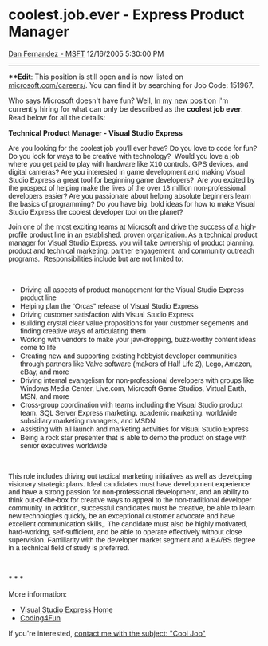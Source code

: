 <div id="page">

# coolest.job.ever - Express Product Manager

[Dan Fernandez -
MSFT](https://social.msdn.microsoft.com/profile/Dan%20Fernandez%20-%20MSFT)
12/16/2005 5:30:00 PM

-----

<div id="content">

**\*\*Edit**: This position is still open and is now listed on
[microsoft.com/careers/](http://www.microsoft.com/careers/). You can
find it by searching for Job Code: 151967.

Who says Microsoft doesn't have fun? Well, [In my new
position](http://blogs.msdn.com/danielfe/archive/2005/12/16/504847.aspx)
I'm currently hiring for what can only be described as the **coolest job
ever**. Read below for all the details:

**Technical Product Manager - Visual Studio Express**

<span style="FONT-FAMILY: Arial">Are you looking for the coolest job
you’ll ever have? Do you love to code for fun? Do you look for ways to
be creative with technology?
<span style="mso-spacerun: yes"> </span>Would you love a job where you
get paid to play with hardware like X10 controls, GPS devices, and
digital cameras? Are you interested in game development and making
Visual Studio Express a great tool for beginning game
developers?<span style="mso-spacerun: yes">  </span>Are you excited by
the prospect of helping make the lives of the over 18 million
non-professional developers easier? Are you passionate about helping
absolute beginners learn the basics of programming? Do you have big,
bold ideas for how to make Visual Studio Express the coolest developer
tool on the planet? </span>

<span style="FONT-FAMILY: Arial"></span>

<span style="FONT-FAMILY: Arial">Join one of the most exciting teams at
Microsoft and drive the success of a high-profile product line in an
established, proven organization. As a technical product manager for
Visual Studio Express, you will take ownership of product planning,
product and technical marketing, partner engagement, and community
outreach programs.<span style="mso-spacerun: yes"> 
</span>Responsibilities include but are not limited to:</span>

<span style="FONT-FAMILY: Arial"></span>

 

  - <span style="FONT-FAMILY: Arial">Driving all aspects of product
    management for the Visual Studio Express product line</span>
  - <span style="FONT-FAMILY: Arial">Helping plan the “Orcas” release of
    Visual Studio Express</span>
  - <span style="FONT-FAMILY: Arial">Driving customer satisfaction with
    Visual Studio Express</span>
  - <span style="FONT-FAMILY: Arial">Building crystal clear value
    propositions for your customer segements and finding creative ways
    of articulating them</span>
  - <span style="FONT-FAMILY: Arial">Working with vendors to make your
    jaw-dropping, buzz-worthy content ideas come to life</span>
  - <span style="FONT-FAMILY: Arial">Creating new and supporting
    existing hobbyist developer communities through partners like Valve
    software (makers of Half Life 2), Lego, Amazon, eBay, and
    more</span>
  - <span style="FONT-FAMILY: Arial">Driving internal evangelism for
    non-professional developers with groups like Windows Media Center,
    Live.com, Microsoft Game Studios, Virtual Earth, MSN, and
    more</span>
  - <span style="FONT-FAMILY: Arial">Cross-group coordination with teams
    including the Visual Studio product team, SQL Server Express
    marketing, academic marketing, worldwide subsidiary marketing
    managers, and MSDN </span>
  - <span style="FONT-FAMILY: Arial">Assisting with all launch and
    marketing activities for Visual Studio Express </span>
  - <span style="FONT-FAMILY: Arial">Being a rock star presenter that is
    able to demo the product on stage with senior executives
    worldwide</span>

<span style="FONT-FAMILY: Arial"></span>

 

<span style="FONT-FAMILY: Arial">This role includes driving out tactical
marketing initiatives as well as developing visionary strategic plans.
Ideal candidates must have development experience and have a strong
passion for non-professional development, and an ability to think
out-of-the-box for creative ways to appeal to the non-traditional
developer community. In addition, successful candidates must be
creative, be able to learn new technologies quickly, be an exceptional
customer advocate and have excellent communication skills,. The
candidate must also be highly motivated, hard-working, self-sufficient,
and be able to operate effectively without close supervision.
Familiarity with the developer market segment and a BA/BS degree in a
technical field of study is preferred. </span>

<span style="FONT-FAMILY: Arial"></span> 

<span style="FONT-FAMILY: Arial"></span>

**\* \* \***

More information:

  - [Visual Studio Express Home](http://msdn.microsoft.com/express)
  - [Coding4Fun](http://msdn.microsoft.com/coding4fun/) 

If you're interested, [contact me with the subject: "Cool
Job"](http://blogs.msdn.com/danielfe/contact.aspx)

</div>

</div>
